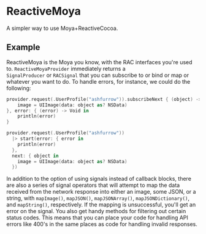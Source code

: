 # ReactiveMoya
A simpler way to use Moya+ReactiveCocoa.

Example
------------------------

ReactiveMoya is the Moya you know, with the RAC interfaces you're used to. `ReactiveMoyaProvider` immediately returns a  
`SignalProducer` or `RACSignal` that you can subscribe to or bind or map or whatever you want to
do. To handle errors, for instance, we could do the following:

```swift
provider.request(.UserProfile("ashfurrow")).subscribeNext { (object) -> Void in
    image = UIImage(data: object as? NSData)
}, error: { (error) -> Void in
    println(error)
}
```

```swift
provider.request(.UserProfile("ashfurrow"))
  |> start(error: { error in
    println(error)
  }, 
  next: { object in
    image = UIImage(data: object as? NSData)
  })
```

In addition to the option of using signals instead of callback blocks, there are
also a series of signal operators that will attempt to map the data received 
from the network response into either an image, some JSON, or a string, with 
`mapImage()`, `mapJSON()`, `mapJSONArray()`, `mapJSONDictionary()`, and `mapString()`, respectively. If the mapping is
unsuccessful, you'll get an error on the signal. You also get handy methods for
filtering out certain status codes. This means that you can place your code for 
handling API errors like 400's in the same places as code for handling invalid 
responses. 
